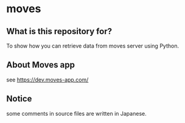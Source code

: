 # moves

## What is this repository for?

To show how you can retrieve data from moves server using Python.

## About Moves app

see https://dev.moves-app.com/

## Notice

some comments in source files are written in Japanese.



